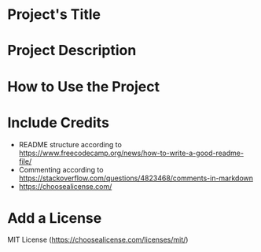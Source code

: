 # Project's Title
[//]: # (Der Name eures Projekts)

# Project Description
[//]: # (Die Beschreibung eures Projekts)

# How to Use the Project
[//]: # (Welche Informationen muss ein Benutzer kennen? Z.B. URL)

# Include Credits
* README structure according to https://www.freecodecamp.org/news/how-to-write-a-good-readme-file/
* Commenting according to https://stackoverflow.com/questions/4823468/comments-in-markdown
* https://choosealicense.com/

# Add a License
MIT License (https://choosealicense.com/licenses/mit/)
